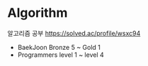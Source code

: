 # Algorithm
알고리즘 공부
https://solved.ac/profile/wsxc94
* BaekJoon  Bronze 5 ~ Gold 1
* Programmers level 1 ~ level 4
